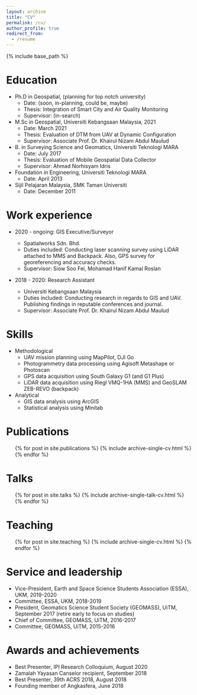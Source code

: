 ```yaml
---
layout: archive
title: "CV"
permalink: /cv/
author_profile: true
redirect_from:
  - /resume
---
```


{% include base_path %}

Education
======
* Ph.D in Geospatial, (planning for top notch university)
  * Date: (soon, in-planning, could be, maybe)
  * Thesis: Integration of Smart City and Air Quality Monitoring
  * Supervisor: (in-search)
* M.Sc in Geospatial, Universiti Kebangsaan Malaysia, 2021
  * Date: March 2021
  * Thesis: Evaluation of DTM from UAV at Dynamic Configuration 
  * Supervisor: Associate Prof. Dr. Khairul Nizam Abdul Maulud
* B. in Surveying Science and Geomatics, Universiti Teknologi MARA
  * Date: July 2017
  * Thesis: Evaluation of Mobile Geospatial Data Collector
  * Supervisor: Ahmad Norhisyam Idris 
* Foundation in Engineering, Universiti Teknologi MARA
  * Date: April 2013
* Sijil Pelajaran Malaysia, SMK Taman Universiti
  * Date: December 2011 


Work experience
======
* 2020 - ongoing: GIS Executive/Surveyor
  * Spatialworks Sdn. Bhd.
  * Duties included: Conducting laser scanning survey using LiDAR attached to MMS and Backpack. Also, GPS survey for georeferencing and accuracy checks.
  * Supervisor: Siow Soo Fei, Mohamad Hanif Kamal Roslan

* 2018 - 2020: Research Assistant
  * Universiti Kebangsaan Malaysia
  * Duties included: Conducting research in regards to GIS and UAV. Publishing findings in reputable conferences and journal.
  * Supervisor: Associate Prof. Dr. Khairul Nizam Abdul Maulud
  
Skills
======
* Methodological
  * UAV mission planning using MapPilot, DJI Go
  * Photogrammetry data processing using Agisoft Metashape or Photoscan
  * GPS data acquisition using South Galaxy G1 (and G1 Plus)
  * LiDAR data acquisition using Riegl VMQ-1HA (MMS) and GeoSLAM ZEB-REVO (backpack)
* Analytical
  * GIS data analysis using ArcGIS
  * Statistical analysis using Minitab

Publications
======
  <ul>{% for post in site.publications %}
    {% include archive-single-cv.html %}
  {% endfor %}</ul>
  
Talks
======
  <ul>{% for post in site.talks %}
    {% include archive-single-talk-cv.html %}
  {% endfor %}</ul>
  
Teaching
======
  <ul>{% for post in site.teaching %}
    {% include archive-single-cv.html %}
  {% endfor %}</ul>
  
Service and leadership
======
* Vice-President, Earth and Space Science Students Association (ESSA), UKM, 2019-2020
* Committee, ESSA, UKM, 2018-2019
* President, Geomatics Science Student Society (GEOMASS), UiTM, September 2017 (retire early to focus on studies)
* Chief of Committee, GEOMASS, UiTM, 2016-2017
* Committee, GEOMASS, UiTM, 2015-2016

Awards and achievements
======
* Best Presenter, IPI Research Colloquium, August 2020
* Zamalah Yayasan Canselor recipient, September 2018
* Best Presenter, 39th ACRS 2018, August 2018
* Founding member of Angkasfera, June 2018
